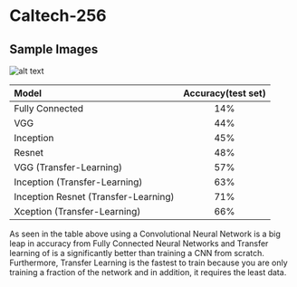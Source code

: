 # Caltech-256

## Sample Images
![alt text](https://github.com/nickbiso/Keras-Caltech-256/blob/master/Sample.png)

| Model                | Accuracy(test set)| 
|:---------------------------------- |:---:| 
|Fully Connected                     | 14% |
|VGG                                 | 44% | 
|Inception                           | 45% | 
|Resnet                              | 48% |  
|VGG (Transfer-Learning)             | 57% |  
|Inception (Transfer-Learning)       | 63% |  
|Inception Resnet (Transfer-Learning)| 71% |  
|Xception (Transfer-Learning)        | 66% |  


As seen in the table above using a Convolutional Neural Network is a big leap in accuracy from Fully Connected Neural Networks and Transfer learning of is a significantly better than training a CNN from scratch. Furthermore, Transfer Learning is the fastest to train because you are only training a fraction of the network and in addition, it requires the least data. 

